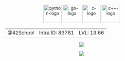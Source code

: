 <p align="center">
	<img alt="python-logo" width="60" height="60" src="https://cdn.jsdelivr.net/gh/devicons/devicon/icons/python/python-original.svg" />
	<img alt="go-logo" width="60" height="60" src="https://cdn.jsdelivr.net/gh/devicons/devicon/icons/go/go-original-wordmark.svg" />
	<img alt="c-logo" width="60" height="60" src="https://cdn.jsdelivr.net/gh/devicons/devicon/icons/c/c-original.svg" />
	<img alt="c++-logo" width="60" height="60" src="https://cdn.jsdelivr.net/gh/devicons/devicon/icons/cplusplus/cplusplus-original.svg" />
</p>

<table align="center">
	<tr>
		<td align="center">
			@42School	
		</td>
		<td align="center">
			Intra ID: 83781
		</td>
		<td align="center">
			LVL: 13.66
		</td>
	</tr>
</table>

<p align="center">
  <img src="https://github-readme-stats.vercel.app/api?username=c3b5aw&count_private=true&show_icons=true&theme=dracula&exclude_repo=42">
</p>

<p align="center">
  <img src="https://github-readme-stats.vercel.app/api/top-langs/?username=c3b5aw&layout=compact&theme=dracula">
</p>
